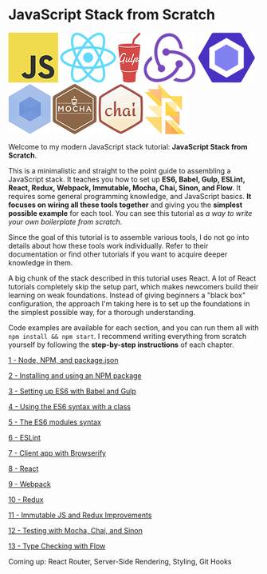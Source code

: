 # JavaScript Stack from Scratch

![JS](/img/js.png)
![React](/img/react.png)
![Gulp](/img/gulp.png)
![Redux](/img/redux.png)
![ESLint](/img/eslint.png)
![Webpack](/img/webpack.png)
![Mocha](/img/mocha.png)
![Chai](/img/chai.png)
![Flow](/img/flow.png)

Welcome to my modern JavaScript stack tutorial: **JavaScript Stack from Scratch**.

This is a minimalistic and straight to the point guide to assembling a JavaScript stack. It teaches you how to set up **ES6, Babel, Gulp, ESLint, React, Redux, Webpack, Immutable, Mocha, Chai, Sinon, and Flow**. It requires some general programming knowledge, and JavaScript basics. **It focuses on wiring all these tools together** and giving you the **simplest possible example** for each tool. You can see this tutorial as *a way to write your own boilerplate from scratch*.

Since the goal of this tutorial is to assemble various tools, I do not go into details about how these tools work individually. Refer to their documentation or find other tutorials if you want to acquire deeper knowledge in them.

A big chunk of the stack described in this tutorial uses React. A lot of React tutorials completely skip the setup part, which makes newcomers build their learning on weak foundations. Instead of giving beginners a "black box" configuration, the approach I'm taking here is to set up the foundations in the simplest possible way, for a thorough understanding.

Code examples are available for each section, and you can run them all with `npm install && npm start`. I recommend writing everything from scratch yourself by following the **step-by-step instructions** of each chapter.

[1 - Node, NPM, and package.json](/tutorial/1-npm-and-package-json)

[2 - Installing and using an NPM package](/tutorial/2-packages)

[3 - Setting up ES6 with Babel and Gulp](/tutorial/3-es6-babel-gulp)

[4 - Using the ES6 syntax with a class](/tutorial/4-es6-syntax-class)

[5 - The ES6 modules syntax](/tutorial/5-es6-modules-syntax)

[6 - ESLint](/tutorial/6-eslint)

[7 - Client app with Browserify](/tutorial/7-client-browserify)

[8 - React](/tutorial/8-react)

[9 - Webpack](/tutorial/9-webpack)

[10 - Redux](/tutorial/10-redux)

[11 - Immutable JS and Redux Improvements](/tutorial/11-immutable-redux-improvements)

[12 - Testing with Mocha, Chai, and Sinon](/tutorial/12-testing-mocha-chai-sinon)

[13 - Type Checking with Flow](/tutorial/13-flow)

Coming up: React Router, Server-Side Rendering, Styling, Git Hooks
